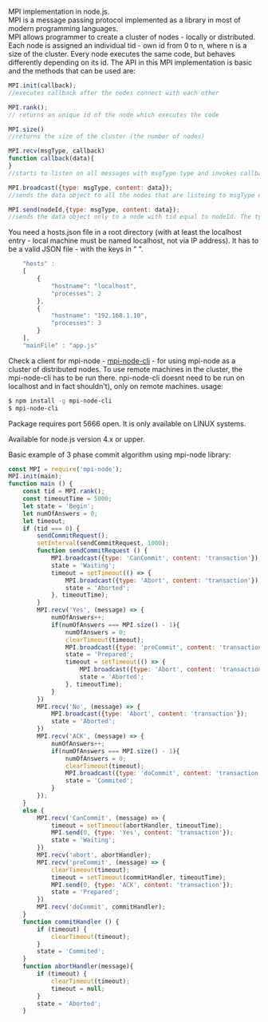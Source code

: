 MPI implementation in node.js.  
MPI is a message passing protocol implemented as a library in most of modern programming languages.  
MPI allows programmer to create a cluster of nodes - locally or distributed. Each node is assigned an individual tid - own id from 0 to n, where n is a size of the cluster. Every node executes the same code, but behaves differently depending on its id.
The API in this MPI implementation is basic and the methods that can be used are:
```js
MPI.init(callback);
//executes callback after the nodes connect with each other
```
```js
MPI.rank();
// returns an unique id of the node which executes the code
```
```js
MPI.size()
//returns the size of the cluster (the number of nodes)
```
```js
MPI.recv(msgType, callback)
function callback(data){
}
//starts to listen on all messages with msgType type and invokes callback on each message with the content as first parameter
```
```js
MPI.broadcast({type: msgType, content: data});
//sends the data object to all the nodes that are listeing to msgType event

```
```js
MPI.send(nodeId,{type: msgType, content: data});
//sends the data object only to a node with tid equal to nodeId. The type of this message is msgType.
```


You need a hosts.json file in a root directory (with at least the localhost entry - local machine must be named localhost,
not via IP address).
It has to be a valid JSON file - with the keys in " ".
```js
    "hosts" :
    [
        {
            "hostname": "localhost",
            "processes": 2
        },
        {
            "hostname": "192.168.1.10",
            "processes": 3
        }
    ],
    "mainFile" : "app.js"

```
Check a client for mpi-node  - [mpi-node-cli] - for using mpi-node as a cluster of distributed nodes.
To use remote machines in the cluster, the mpi-node-cli has to be run there.
npi-node-cli doesnt need to be run on localhost and in fact shouldn't), only on remote machines.
usage:
```sh
$ npm install -g mpi-node-cli
$ mpi-node-cli
```
Package requires port 5666 open.
It is only available on LINUX systems.

Available for node.js version 4.x or upper.

Basic example of 3 phase commit algorithm using mpi-node library:
```js
const MPI = require('mpi-node');
MPI.init(main);
function main () {
    const tid = MPI.rank();
    const timeoutTime = 5000;
    let state = 'Begin';
    let numOfAnswers = 0;
    let timeout;
    if (tid === 0) {
        sendCommitRequest();
        setInterval(sendCommitRequest, 1000);
        function sendCommitRequest () {
            MPI.broadcast({type: 'CanCommit', content: 'transaction'});
            state = 'Waiting';
            timeout = setTimeout(() => {
                MPI.broadcast({type: 'Abort', content: 'transaction'});
                state = 'Aborted';
            }, timeoutTime);
        }
        MPI.recv('Yes', (message) => {
            numOfAnswers++;
            if(numOfAnswers === MPI.size() - 1){
                numOfAnswers = 0;
                clearTimeout(timeout);
                MPI.broadcast({type: 'preCommit', content: 'transaction'});
                state = 'Prepared';
                timeout = setTimeout(() => {
                    MPI.broadcast({type: 'Abort', content: 'transaction'});
                    state = 'Aborted';
                }, timeoutTime);
            }
        })
        MPI.recv('No', (message) => {
            MPI.broadcast({type: 'Abort', content: 'transaction'});
            state = 'Aborted';
        })
        MPI.recv('ACK', (message) => {
            numOfAnswers++;
            if(numOfAnswers === MPI.size() - 1){
                numOfAnswers = 0;
                clearTimeout(timeout);
                MPI.broadcast({type: 'doCommit', content: 'transaction'});
                state = 'Commited';
            }
        });
    }
    else {
        MPI.recv('CanCommit', (message) => {
            timeout = setTimeout(abortHandler, timeoutTime);
            MPI.send(0, {type: 'Yes', content: 'transaction'});
            state = 'Waiting';
        })
        MPI.recv('abort', abortHandler);
        MPI.recv('preCommit', (message) => {
            clearTimeout(timeout);
            timeout = setTimeout(commitHandler, timeoutTime);
            MPI.send(0, {type: 'ACK', content: 'transaction'});
            state = 'Prepared';
        })
        MPI.recv('doCommit', commitHandler);
    }
    function commitHandler () {
        if (timeout) {
            clearTimeout(timeout);
        }
        state = 'Commited';
    }
    function abortHandler(message){
        if (timeout) {
            clearTimeout(timeout);
            timeout = null;
        }
        state = 'Aborted';
    }
```

[mpi-node-cli]: <https://www.npmjs.com/package/mpi-node-cli>
